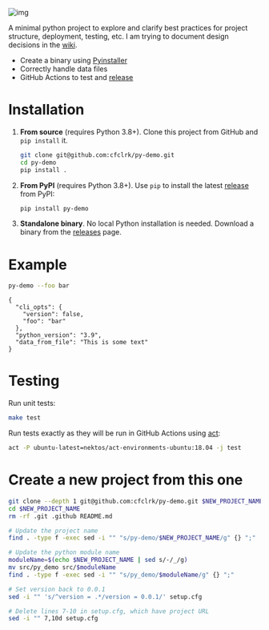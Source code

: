 ![img](https://github.com/cfclrk/py-demo/workflows/Release/badge.svg)

A minimal python project to explore and clarify best practices for project
structure, deployment, testing, etc. I am trying to document design decisions in
the [wiki](https://github.com/cfclrk/py-demo/wiki).

-   Create a binary using
    [Pyinstaller](https://pythonhosted.org/PyInstaller/index.html)
-   Correctly handle data files
-   GitHub Actions to test and
    [release](https://github.com/cfclrk/py-demo/releases)


# Installation

1.  **From source** (requires Python 3.8+). Clone this project from GitHub and
    `pip install` it.

    ```bash
    git clone git@github.com:cfclrk/py-demo.git
    cd py-demo
    pip install .
    ```

2.  **From PyPI** (requires Python 3.8+). Use `pip` to install the latest
    [release](https://pypi.org/project/py-demo/) from PyPI:

    ```bash
    pip install py-demo
    ```

3.  **Standalone binary**. No local Python installation is needed. Download a
    binary from the [releases](https://github.com/cfclrk/py-demo/releases) page.


# Example

```bash
py-demo --foo bar
```

    {
      "cli_opts": {
        "version": false,
        "foo": "bar"
      },
      "python_version": "3.9",
      "data_from_file": "This is some text"
    }


# Testing

Run unit tests:

```bash
make test
```

Run tests exactly as they will be run in GitHub Actions using
[act](https://github.com/nektos/act):

```bash
act -P ubuntu-latest=nektos/act-environments-ubuntu:18.04 -j test
```


# Create a new project from this one

```bash
git clone --depth 1 git@github.com:cfclrk/py-demo.git $NEW_PROJECT_NAME
cd $NEW_PROJECT_NAME
rm -rf .git .github README.md

# Update the project name
find . -type f -exec sed -i "" "s/py-demo/$NEW_PROJECT_NAME/g" {} ";"

# Update the python module name
moduleName=$(echo $NEW_PROJECT_NAME | sed s/-/_/g)
mv src/py_demo src/$moduleName
find . -type f -exec sed -i "" "s/py_demo/$moduleName/g" {} ";"

# Set version back to 0.0.1
sed -i "" 's/^version = .*/version = 0.0.1/' setup.cfg

# Delete lines 7-10 in setup.cfg, which have project URL
sed -i "" 7,10d setup.cfg
```
